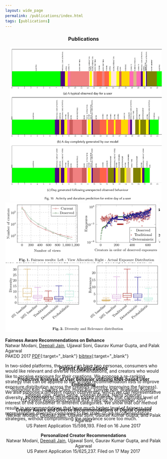 ```yaml
---
layout: wide_page
permalink: /publications/index.html
tags: [publications]
---
```

<h3 align="center"> Publications </h3>

<div class='row' style="height:500px;">
<div class="column">
<img src="/images/gen_days.png" alt="Day generation results" class="paper_img" style="height:98%;left:3%;position:relative;">
</div>
<div class="column" markdown="1">

**An LSTM Based System for Prediction of Human Activities with Durations**  
<span class="authors">Kundan Krishna\*, <u>Deepali Jain*</u>, Sanket Mehta, Sunav Chaudhary</span>  
<span class="conf">UbiComp 2018</span>  <span class="paper_link">[PDF](/assets/papers/cyberclone.pdf){:target="_blank"}</span> <span class="paper_link">[bibtex](/assets/bibtex/cyberclone.txt){:target="_blank"}</span>

<p class="abstract">
Human activity prediction is an interesting problem with a wide variety of applications like intelligent virtual assistants, contextual marketing, etc. One formulation of this problem is jointly predicting human activities (viz. eating, commuting, etc.) with associated durations. Herein a deep learning system is proposed for this problem. Given a sequence of past activities and durations, the system estimates the probabilities for future activities and their durations. Two distinct LSTM networks are developed that cater to different assumptions about the data and achieve different modeling complexities and prediction accuracies. The networks are trained and tested with two real-world datasets, one being publicly available while the other collected from a field experiment. Modeling on the segment level public dataset mitigates the cold-start problem. Experiments indicate that compared to traditional approaches based on sequence mining or hidden Markov modeling, LSTM networks perform significantly better. The ability of LSTM networks to detect long term correlations in activity data is also demonstrated.
</p>

</div>
</div>

<div class='row' style="height:500px;">
<div class="column">
<img src="/images/fairness_result.png" alt="Fairness Results" class="paper_img" style="height:40%;left:-2%;position:relative;">
<img src="/images/diversity_result.png" alt="Diversity Results" class="paper_img" style="height:45%;">
</div>
<div class="column" markdown="1">

**Fairness Aware Recommendations on Behance**  
<span class="authors">Natwar Modani, <u>Deepali Jain</u>, Ujjawal Soni, Gaurav Kumar Gupta, and Palak Agarwal</span>  
<span class="conf">PAKDD 2017</span> <span class="paper_link">[PDF](/assets/papers/fairness.pdf){:target="_blank"}</span> <span class="paper_link">[bibtex](/assets/bibtex/fairness.txt){:target="_blank"}</span>

<p class="abstract">In two-sided platforms, the users can have two personas, consumers who would like relevant and diverse recommendations, and creators who would like to receive exposure for their creations. We propose a re-ranking strategy that can be applied to the scored recommendation lists to improve exposure distribution across the creators (thereby improving the fairness). We also propose a different notion of diversity, which we call representative diversity, as opposed to dissimilarity based diversity, that captures level of interest of the consumer in different categories. We show that our method results in recommendations that have much higher level of fairness and representative diversity compared to the state-of-art recommendation strategies, without compromising the relevance score too much.</p>

</div>
</div>

<h3 align="center"> Patent Applications </h3>
<div markdown="1" style="text-align:center">

**Predictive Analysis of User Behavior utilizing RNN-based User Embedding**  
<span class="authors">Sungchul Kim, Charles Chen, Hung Bui, Eunyee Koh, Branislav Kveton, <u>Deepali Jain</u>, Atanu Sinha, Deepali Gupta, Nikhil Sheoran</span>  
<span class="conf">US Patent  Application 15/814,979. Filed on 17 november 2017</span>

**Creator Aware and Diverse Recommendations of Digital Content**  
<span class="authors">Natwar Modani, <u>Deepali Jain</u>, Ujjawal Soni, Gaurav Kumar Gupta, and Palak Agarwal</span>  
<span class="conf">US Patent  Application 15/598,193. Filed on 16 June 2017</span>

**Personalized Creator Recommendations**  
<span class="authors">Natwar Modani, <u>Deepali Jain</u>, Ujjawal Soni, Gaurav Kumar Gupta, and Palak Agarwal</span>  
<span class="conf">US Patent  Application 15/625,237. Filed on 17 May 2017</span>

</div>